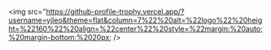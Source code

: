 
<img src="https://github-profile-trophy.vercel.app/?username=yjleo&theme=flat&column=7%22%20alt=%22logo%22%20height=%22160%22%20align=%22center%22%20style=%22margin:%20auto;%20margin-bottom:%2020px; />
 
